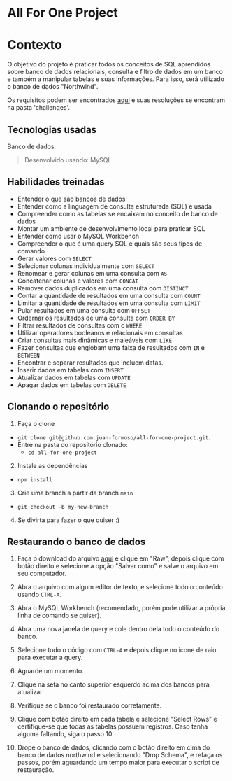 # All For One Project

# Contexto
O objetivo do projeto é praticar todos os conceitos de SQL aprendidos sobre banco de dados relacionais, consulta e filtro de dados em um banco e também a manipular tabelas e suas informações. Para isso, será utilizado o banco de dados "Northwind".

Os requisitos podem ser encontrados [aqui](requirements.txt) e suas resoluções se encontram na pasta 'challenges'.

## Tecnologias usadas

Banco de dados:
> Desenvolvido usando: MySQL

## Habilidades treinadas

* Entender o que são bancos de dados
* Entender como a linguagem de consulta estruturada (SQL) é usada
* Compreender como as tabelas se encaixam no conceito de banco de dados
* Montar um ambiente de desenvolvimento local para praticar SQL
* Entender como usar o MySQL Workbench
* Compreender o que é uma query SQL e quais são seus tipos de comando
* Gerar valores com `SELECT`
* Selecionar colunas individualmente com `SELECT`
* Renomear e gerar colunas em uma consulta com `AS`
* Concatenar colunas e valores com `CONCAT`
* Remover dados duplicados em uma consulta com `DISTINCT`
* Contar a quantidade de resultados em uma consulta com `COUNT`
* Limitar a quantidade de resultados em uma consulta com `LIMIT`
* Pular resultados em uma consulta com `OFFSET`
* Ordernar os resultados de uma consulta com `ORDER BY`
* Filtrar resultados de consultas com o `WHERE`
* Utilizar operadores booleanos e relacionais em consultas
* Criar consultas mais dinâmicas e maleáveis com `LIKE`
* Fazer consultas que englobam uma faixa de resultados com `IN` e `BETWEEN`
* Encontrar e separar resultados que incluem datas.
* Inserir dados em tabelas com `INSERT`
* Atualizar dados em tabelas com `UPDATE`
* Apagar dados em tabelas com `DELETE`

## Clonando o repositório

1. Faça o clone
  * `git clone git@github.com:juan-formoso/all-for-one-project.git`.
  * Entre na pasta do repositório clonado:
    * `cd all-for-one-project`

2. Instale as dependências
  * `npm install`

3. Crie uma branch a partir da branch `main`
  * `git checkout -b my-new-branch`

4. Se divirta para fazer o que quiser :)

## Restaurando o banco de dados

1. Faça o download do arquivo [aqui](northwind.sql) e clique em "Raw", depois clique com botão direito e selecione a opção "Salvar como" e salve o arquivo em seu computador.

2. Abra o arquivo com algum editor de texto, e selecione todo o conteúdo usando `CTRL-A`.

3. Abra o MySQL Workbench (recomendado, porém pode utilizar a própria linha de comando se quiser).

4. Abra uma nova janela de query e cole dentro dela todo o conteúdo do banco.

5. Selecione todo o código com `CTRL-A` e depois clique no icone de raio para executar a query.

6. Aguarde um momento.

7. Clique na seta no canto superior esquerdo acima dos bancos para atualizar.

8. Verifique se o banco foi restaurado corretamente.

9. Clique com botão direito em cada tabela e selecione "Select Rows" e certifique-se que todas as tabelas possuem registros. Caso tenha alguma faltando, siga o passo 10.

10. Drope o banco de dados, clicando com o botão direito em cima do banco de dados northwind e selecionando "Drop Schema", e refaça os passos, porém aguardando um tempo maior para executar o script de restauração.
